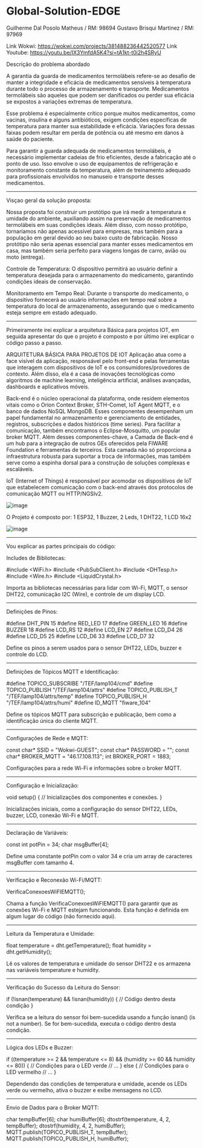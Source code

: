 # Global-Solution-EDGE

Guilherme Dal Posolo Matheus  /  RM: 98694
Gustavo Brisqui Martinez      /  RM: 97969

Link Wokwi: https://wokwi.com/projects/381488236442520577
Link Youtube: https://youtu.be/IX3YmfdA5K4?si=tA1kt-t0i2h4SRyU

Descrição do problema abordado

A garantia da guarda de medicamentos termolábeis refere-se ao desafio de manter a integridade e eficácia de medicamentos sensíveis à temperatura durante todo o processo de armazenamento e transporte. Medicamentos termolábeis são aqueles que podem ser danificados ou perder sua eficácia se expostos a variações extremas de temperatura.

Esse problema é especialmente crítico porque muitos medicamentos, como vacinas, insulina e alguns antibióticos, exigem condições específicas de temperatura para manter sua estabilidade e eficácia. Variações fora dessas faixas podem resultar em perda de potência ou até mesmo em danos à saúde do paciente.

Para garantir a guarda adequada de medicamentos termolábeis, é necessário implementar cadeias de frio eficientes, desde a fabricação até o ponto de uso. Isso envolve o uso de equipamentos de refrigeração e monitoramento constante da temperatura, além de treinamento adequado para profissionais envolvidos no manuseio e transporte desses medicamentos.

--------------------------------------------------------------------------------------------------------------------------------------------------------------------------------

Visçao geral da solução proposta:

Nossa proposta foi construir um protótipo que irá medir a temperatura e umidade do ambiente, auxiliando assim na preservação de medicamentos termolábeis em suas condições ideais. Além disso, com nosso protótipo, tornaríamos não apenas acessível para empresas, mas também para a população em geral devido ao seu baixo custo de fabricação. Nosso protótipo não seria apenas essencial para manter esses medicamentos em casa, mas também seria perfeito para viagens longas de carro, avião ou moto (entrega).

Controle de Temperatura: O dispositivo permitirá ao usuário definir a temperatura desejada para o armazenamento do medicamento, garantindo condições ideais de conservação. 

Monitoramento em Tempo Real: Durante o transporte do medicamento, o dispositivo fornecerá ao usuário informações em tempo real sobre a temperatura do local de armazenamento, assegurando que o medicamento esteja sempre em estado adequado. 

--------------------------------------------------------------------------------------------------------------------------------------------------------------------------------

Primeiramente irei explicar a arquitetura Básica para projetos IOT, em seguida apresentar do que o projeto é composto e por último irei explicar o código passo a passo.

ARQUITETURA BÁSICA PARA PROJETOS DE IOT Aplicação atua como a face visível da aplicação, responsável pelo front-end e pelas ferramentas que interagem com dispositivos de IoT e os consumidores/provedores de contexto. Além disso, ela é a casa de inovações tecnológicas como algoritmos de machine learning, inteligência artificial, análises avançadas, dashboards e aplicativos móveis.

Back-end é o núcleo operacional da plataforma, onde residem elementos vitais como o Orion Context Broker, STH-Comet, IoT Agent MQTT, e o banco de dados NoSQL MongoDB. Esses componentes desempenham um papel fundamental no armazenamento e gerenciamento de entidades, registros, subscrições e dados históricos (time series). Para facilitar a comunicação, também encontramos o Eclipse-Mosquitto, um popular broker MQTT. Além desses componentes-chave, a Camada de Back-end é um hub para a integração de outros GEs oferecidos pela FIWARE Foundation e ferramentas de terceiros. Esta camada não só proporciona a infraestrutura robusta para suportar a troca de informações, mas também serve como a espinha dorsal para a construção de soluções complexas e escaláveis.

IoT (Internet of Things) é responsável por acomodar os dispositivos de IoT que estabelecem comunicação com o back-end através dos protocolos de comunicação MQTT ou HTTP/NGSIv2.

![image](https://github.com/GDPMg/Global-Solution-EDGE/assets/103905620/32dcec7b-7de6-4ee0-89d7-2a5c68eb6bba)

O Projeto é composto por: 1 ESP32, 1 Buzzer, 2 Leds, 1 DHT22, 1 LCD 16x2

![image](https://github.com/GDPMg/Global-Solution-EDGE/assets/103905620/035656d7-0c82-4716-b850-c31a1f87ca2f)

--------------------------------------------------------------------------------------------------------------------------------------------------------------------------------

Vou explicar as partes principais do código:

Includes de Bibliotecas:

#include <WiFi.h>
#include <PubSubClient.h>
#include <DHTesp.h>
#include <Wire.h>
#include <LiquidCrystal.h>

Importa as bibliotecas necessárias para lidar com Wi-Fi, MQTT, o sensor DHT22, comunicação I2C (Wire), e controle de um display LCD.

--------------------------------------------------------------------------------------------------------------------------------------------------------------------------------

Definições de Pinos:

#define DHT_PIN 15
#define RED_LED 17
#define GREEN_LED 16
#define BUZZER 18
#define LCD_RS 12
#define LCD_EN 27
#define LCD_D4 26
#define LCD_D5 25
#define LCD_D6 33
#define LCD_D7 32

Define os pinos a serem usados para o sensor DHT22, LEDs, buzzer e controle do LCD.

--------------------------------------------------------------------------------------------------------------------------------------------------------------------------------

Definições de Tópicos MQTT e Identificação:

#define TOPICO_SUBSCRIBE    "/TEF/lamp104/cmd"
#define TOPICO_PUBLISH      "/TEF/lamp104/attrs"
#define TOPICO_PUBLISH_T    "/TEF/lamp104/attrs/temp"
#define TOPICO_PUBLISH_H    "/TEF/lamp104/attrs/humi"
#define ID_MQTT  "fiware_104"

Define os tópicos MQTT para subscrição e publicação, bem como a identificação única do cliente MQTT.

--------------------------------------------------------------------------------------------------------------------------------------------------------------------------------

Configurações de Rede e MQTT:

const char* SSID = "Wokwi-GUEST";
const char* PASSWORD = "";
const char* BROKER_MQTT = "46.17.108.113";
int BROKER_PORT = 1883;

Configurações para a rede Wi-Fi e informações sobre o broker MQTT.

--------------------------------------------------------------------------------------------------------------------------------------------------------------------------------

Configuração e Inicialização:

void setup() {
    // Inicializações dos componentes e conexões.
}

Inicializações iniciais, como a configuração do sensor DHT22, LEDs, buzzer, LCD, conexão Wi-Fi e MQTT.

--------------------------------------------------------------------------------------------------------------------------------------------------------------------------------

Declaração de Variáveis:

const int potPin = 34;
char msgBuffer[4];

Define uma constante potPin com o valor 34 e cria um array de caracteres msgBuffer com tamanho 4.

--------------------------------------------------------------------------------------------------------------------------------------------------------------------------------

Verificação e Reconexão Wi-Fi/MQTT:

VerificaConexoesWiFIEMQTT();

Chama a função VerificaConexoesWiFIEMQTT() para garantir que as conexões Wi-Fi e MQTT estejam funcionando. Esta função é definida em algum lugar do código (não fornecido aqui).

--------------------------------------------------------------------------------------------------------------------------------------------------------------------------------

Leitura da Temperatura e Umidade:

float temperature = dht.getTemperature();
float humidity = dht.getHumidity();

Lê os valores de temperatura e umidade do sensor DHT22 e os armazena nas variáveis temperature e humidity.

--------------------------------------------------------------------------------------------------------------------------------------------------------------------------------

Verificação do Sucesso da Leitura do Sensor:

if (!isnan(temperature) && !isnan(humidity)) {
    // Código dentro desta condição
}

Verifica se a leitura do sensor foi bem-sucedida usando a função isnan() (is not a number). Se for bem-sucedida, executa o código dentro desta condição.

--------------------------------------------------------------------------------------------------------------------------------------------------------------------------------

Lógica dos LEDs e Buzzer:

if ((temperature >= 2 && temperature <= 8) && (humidity >= 60 && humidity <= 80)) {
    // Condições para o LED verde
    // ...
} else {
    // Condições para o LED vermelho
    // ...
}

Dependendo das condições de temperatura e umidade, acende os LEDs verde ou vermelho, ativa o buzzer e exibe mensagens no LCD.

--------------------------------------------------------------------------------------------------------------------------------------------------------------------------------

Envio de Dados para o Broker MQTT:

char tempBuffer[6];
char humiBuffer[6];
dtostrf(temperature, 4, 2, tempBuffer);
dtostrf(humidity, 4, 2, humiBuffer);
MQTT.publish(TOPICO_PUBLISH_T, tempBuffer);
MQTT.publish(TOPICO_PUBLISH_H, humiBuffer);


